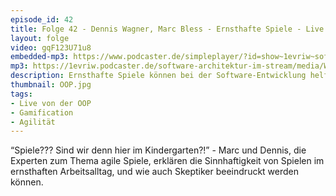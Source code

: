 ```yaml
---
episode_id: 42
title: Folge 42 - Dennis Wagner, Marc Bless - Ernsthafte Spiele - Live von der OOP mit Lisa Schäfer
layout: folge
video: gqF123U71u8
embedded-mp3: https://www.podcaster.de/simpleplayer/?id=show~1evriw~software-architektur-im-stream~pod-60328045ee9c8177014051&v=1614151242
mp3: https://1evriw.podcaster.de/software-architektur-im-stream/media/WagnerBless.mp3
description: Ernsthafte Spiele können bei der Software-Entwicklung helfen.
thumbnail: OOP.jpg
tags:
- Live von der OOP
- Gamification
- Agilität
---
```


 “Spiele??? Sind wir denn hier im Kindergarten?!” - Marc und Dennis,
 die Experten zum Thema agile Spiele, erklären die Sinnhaftigkeit von
 Spielen im ernsthaften Arbeitsalltag, und wie auch Skeptiker
 beeindruckt werden können.


